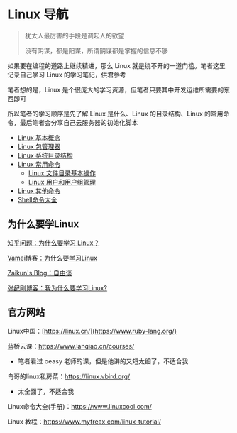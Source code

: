 # Linux 导航

> 犹太人最厉害的手段是调起人的欲望
>
> 没有阴谋，都是阳谋，所谓阴谋都是掌握的信息不够

如果要在编程的道路上继续精进，那么 Linux 就是绕不开的一道门槛。笔者这里记录自己学习 Linux 的学习笔记，供君参考

笔者想的是，Linux 是个很庞大的学习资源，但笔者只要其中开发运维所需要的东西即可

所以笔者的学习顺序是先了解 Linux 是什么、Linux 的目录结构、Linux 的常用命令，最后笔者会分享自己云服务器的初始化脚本

- [Linux 基本概念](./基本概念)
- [Linux 包管理器](./包管理器)
- [Linux 系统目录结构](./系统目录结构)
- [Linux 常用命令](./常用命令)
  - [Linux 文件目录基本操作](./文件目录及权限)
  - [Linux 用户和用户组管理](./用户和用户组管理)
- [Linux 其他命令](./其他命令)
- [Shell命令大全](./shell命令大全)

## 为什么要学Linux

[知乎问题：为什么要学习 Linux？](https://www.zhihu.com/question/20117703)

[Vamei博客：为什么要学习Linux](https://link.zhihu.com/?target=http%3A//www.cnblogs.com/vamei/p/3733488.html)

[Zaikun's Blog：自由谈](https://link.zhihu.com/?target=http%3A//mat.uc.pt/~zhang/blog.html)

[张纪刚博客：我为什么要学习Linux?](https://link.zhihu.com/?target=http%3A//blog.csdn.net/zhangjg_blog/article/details/17621339)

## 官方网站

Linux中国：[https://linux.cn/](https://www.ruby-lang.org/)

蓝桥云课：https://www.lanqiao.cn/courses/

- 笔者看过 oeasy 老师的课，但是他讲的又短太细了，不适合我

鸟哥的linux私房菜：https://linux.vbird.org/

- 太全面了，不适合我

Linux命令大全(手册)：https://www.linuxcool.com/

Linux 教程：https://www.myfreax.com/linux-tutorial/

